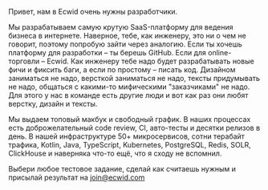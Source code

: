 Привет, нам в Ecwid очень нужны разработчики. 

Мы разрабатываем самую крутую SaaS-платформу для ведения бизнеса в интернете. Наверное, тебе, как инженеру, это ни о чем не говорит, поэтому попробую зайти через аналогию. Если ты хочешь платформу для разработки – ты берешь GitHub. Если для online-торговли – Ecwid. 
Как инженеру тебе надо будет разрабатывать новые фичи и фиксить баги, а если по простому – писать код. Дизайном заниматься не надо, версткой заниматься не надо, тексты придумывать не надо, общаться с какими-то мифическими "заказчиками" не надо. Для этого у нас в команде есть другие люди и вот как раз они любят верстку, дизайн и тексты.

Мы выдаем топовый макбук и свободный график. В наших процессах есть доброжелательный code review, CI, авто-тесты и десятки релизов в день. В нашей инфраструктуре 50+ микросервисов, сотни терабайт трафика, Kotlin, Java, TypeScript, Kubernetes, PostgreSQL, Redis, SOLR, ClickHouse и наверняка что-то ещё, что я сходу не вспомнил.

Выбери любое тестовое задание, сделай как считаешь нужным и присылай результат на join@ecwid.com
